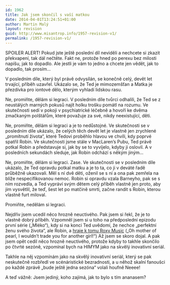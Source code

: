 ```yaml
---
id: 1962
title: Jak jsem skončil s vaší matkou
date: 2014-04-01T13:24:51+01:00
author: Martin Malý
layout: revision
guid: http://www.misantrop.info/1957-revision-v1/
permalink: /1957-revision-v1/
---
```

SPOILER ALERT! Pokud jste ještě poslední díl neviděli a nechcete si zkazit překvapení, tak dál nečtěte. Fakt ne, protože hned po perexu bez milosti napíšu, jak to dopadlo. Ale jestli je vám to jedno a chcete jen vědět, jak to dopadlo, tak prosím&#8230;

<!--more-->

V posledním díle, který byl právě odvysílán, se konečně celý, devět let trvající, příběh uzavřel. Ukázalo se, že Ted je mimozemšťan a Matka je přezdívka pro iontové dělo, kterým vyhladí lidskou rasu.

Ne, promiňte, dělám si legraci. V posledním díle tvůrci odhalili, že Ted se z neustálých marných pokusů najít holku trošku pomátl na rozumu. Ve skutečnosti sedí v pokoji v psychiatrické léčebně a hovoří ke dvěma zmačkaným polštářům, které považuje za své, nikdy neexistující, děti.

Ne, promiňte, dělám si legraci a je to nedůstojné. Ve skutečnosti se v posledním díle ukázalo, že celých těch devět let je vlastně jen zrychlené &#8222;promítnutí života&#8220;, které Tedovi proběhlo hlavou ve chvíli, kdy poprvé spatřil Robin. Ve skutečnosti jsme stále v MacLaren&#8217;s Pubu, Ted právě potkal Robin a představuje si, jak by se to vyvíjelo, kdyby ji oslovil. A v posledních sekundách sleduje, jak Robin odchází s někým jiným&#8230;

Ne, promiňte, dělám si legraci. Zase. Ve skutečnosti se v posledním díle ukázalo, že Ted opravdu potkal matku a je to ta, co ji v deváté řadě průběžně ukazovali. Měl s ní dvě děti, oženil se s ní a ona pak zemřela na blíže nespecifikovanou nemoc. Robin si opravdu vzala Barneyho, pak se s ním rozvedla, a Ted vypráví svým dětem celý příběh vlastně jen proto, aby jim vysvětlil, že teď, šest let po matčině smrti, začne randit s Robin, kterou vlastně furt miloval.

Promiňte, nedělám si legraci.

Nejdřív jsem ucedil něco hrozně neuctivého. Pak jsem si řekl, že je to vlastně dobrý příběh. Vzpomněl jsem si u toho na předposlední epizodu první série (&#8222;Mléko&#8220;), kdy si na konci Ted uvědomí, že nechce &#8222;perfektní ženu svého života&#8220;, ale Robin, a [hraje k tomu Roxy Music](http://youtu.be/t7qTYObjr_s?t=5m20s) (&#8222;Oh mother of pearl, I wouldn&#8217;t trade you for another girl!&#8220;) Až jsem se skoro dojal. A pak jsem opět cedil něco hrozně neuctivého, protože kdyby to takhle skončilo po čtvrté sezóně, vzpomínal bych na HIMYM jako na skvělý inovativní seriál.

Takhle na něj vzpomínám jako na skvělý inovativní seriál, který se pak neskutečně rozbředl ve scénáristické bezradnosti, a u něhož skalní fanoušci po každé zprávě &#8222;bude ještě jedna sezóna&#8220; volali houfně Neeee!

A teď vážně: Jsem jediný, koho zajímá, jak to bylo s tím ananasem?